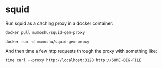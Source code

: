 squid
=====

Run squid as a caching proxy in a docker container:

    docker pull mumoshu/squid-gem-proxy

    docker run -d mumoshu/squid-gem-proxy

And then time a few http requests through the proxy with something like:

    time curl --proxy http://localhost:3128 http://SOME-BIG-FILE
